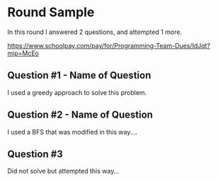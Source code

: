 # Round Sample

In this round I answered 2 questions, and attempted 1 more.  

https://www.schoolpay.com/pay/for/Programming-Team-Dues/IdJqt?mip=McEo

## Question #1 - Name of Question

I used a greedy approach to solve this problem.  

## Question #2 - Name of Question

I used a BFS that was modified in this way....

## Question #3

Did not solve but attempted this way...

